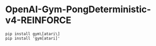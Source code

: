 # OpenAI-Gym-PongDeterministic-v4-REINFORCE


```
pip install gym\[atari\]
pip install 'gym[atari]'
```
